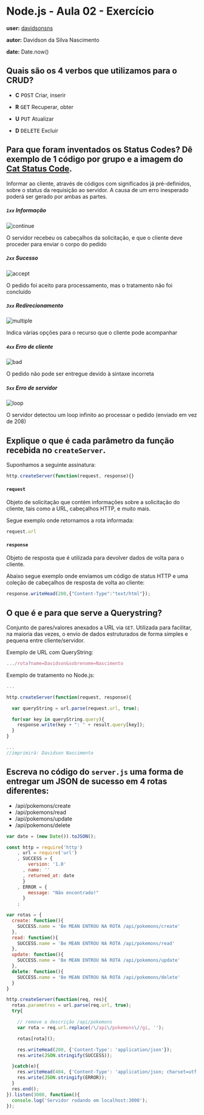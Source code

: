 # Node.js - Aula 02 - Exercício
**user:** [davidsonsns](https://github.com/davidsonsns)

**autor:** Davidson da Silva Nascimento

**date:** Date.now()

## Quais são os 4 verbos que utilizamos para o CRUD?
- **C** <kbd>POST</kbd> Criar, inserir

- **R** <kbd>GET</kbd> Recuperar, obter

- **U** <kbd>PUT</kbd> Atualizar

- **D** <kbd>DELETE</kbd> Excluir

## Para que foram inventados os Status Codes? Dê exemplo de 1 código por grupo e a imagem do [Cat Status Code](https://http.cat/).
Informar ao cliente, através de códigos com significados já pré-definidos, sobre o status da requisição ao servidor. A causa de um erro inesperado poderá ser gerado por ambas as partes.

##### `1xx` Informação
![continue](https://http.cat/100)

O servidor recebeu os cabeçalhos da solicitação, e que o cliente deve proceder para enviar o corpo do pedido

##### `2xx` Sucesso
![accept](https://http.cat/202)

O pedido foi aceito para processamento, mas o tratamento não foi concluído

##### `3xx` Redirecionamento
![multiple](https://http.cat/300)

Indica várias opções para o recurso que o cliente pode acompanhar

##### `4xx` Erro de cliente
![bad](https://http.cat/400)

O pedido não pode ser entregue devido à sintaxe incorreta

##### `5xx` Erro de servidor
![loop](https://http.cat/508)

O servidor detectou um loop infinito ao processar o pedido (enviado em vez de 208)

## Explique o que é cada parâmetro da função recebida no `createServer`.
Suponhamos a seguinte assinatura:
```js
http.createServer(function(request, response){}
```
#### `request`
Objeto de solicitação que contém informações sobre a solicitação do cliente, tais como a URL, cabeçalhos HTTP, e muito mais.

Segue exemplo onde retornamos a rota informada:
```js
request.url
```

#### `response`
Objeto de resposta que é utilizada para devolver dados de volta para o cliente.

Abaixo segue exemplo onde enviamos um código de status HTTP e uma coleção de cabeçalhos de resposta de volta ao cliente:
```js
response.writeHead(200,{"Content-Type":"text/html"});
```

## O que é e para que serve a Querystring?
Conjunto de pares/valores anexados a URL via `GET`. Utilizada para facilitar, na maioria das vezes, o envio de dados estruturados de forma simples e pequena entre cliente/servidor.

Exemplo de URL com QueryString:
```js
.../rota?name=Davidson&sobrenome=Nascimento
```

Exemplo de tratamento no Node.js:
```js
...

http.createServer(function(request, response){

  var queryString = url.parse(request.url, true);

  for(var key in queryString.query){
    response.write(key + ": " + result.query[key]);
  }
}

...
//imprimirá: Davidson Nascimento
```

## Escreva no código do `server.js` uma forma de entregar um JSON de sucesso em 4 rotas diferentes:
- /api/pokemons/create
- /api/pokemons/read
- /api/pokemons/update
- /api/pokemons/delete


```js
var date = (new Date()).toJSON();

const http = require('http')
    , url = require('url')
    , SUCCESS = {
        version: '1.0'
      , name: ''
      , returned_at: date
      }
    , ERROR = {
        message: "Não encontrado!"
      }
    ;

var rotas = {
  create: function(){
    SUCCESS.name = 'Be MEAN ENTROU NA ROTA /api/pokemons/create'
  },
  read: function(){
    SUCCESS.name = 'Be MEAN ENTROU NA ROTA /api/pokemons/read'
  },
  update: function(){
    SUCCESS.name = 'Be MEAN ENTROU NA ROTA /api/pokemons/update'
  },
  delete: function(){
    SUCCESS.name = 'Be MEAN ENTROU NA ROTA /api/pokemons/delete'
  }
}

http.createServer(function(req, res){
  rotas.parametros = url.parse(req.url, true);
  try{

    // remove a descrição /api/pokemons
    var rota = req.url.replace(/\/api\/pokemons\//gi, '');

    rotas[rota]();

    res.writeHead(200, {'Content-Type': 'application/json'});
    res.write(JSON.stringify(SUCCESS));

  }catch(e){
    res.writeHead(404, {'Content-Type': 'application/json; charset=utf-8'});
    res.write(JSON.stringify(ERROR));
  }
  res.end();
}).listen(3000, function(){
  console.log('Servidor rodando em localhost:3000');
});
```
